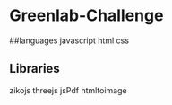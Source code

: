 # Greenlab-Challenge

##languages 
 javascript 
 html 
 css
## Libraries
 zikojs
 threejs
 jsPdf
 htmltoimage
